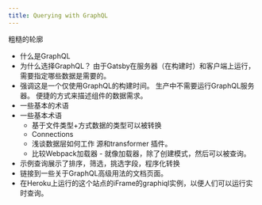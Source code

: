 ```yaml
---
title: Querying with GraphQL
---
```

粗糙的轮廓

* 什么是GraphQL
* 为什么选择GraphQL？ 由于Gatsby在服务器（在构建时）和客户端上运行，需要指定哪些数据是需要的。
* 强调这是一个仅使用GraphQL的构建时间。 生产中不需要运行GraphQL服务器。 便捷的方式来描述组件的数据需求。
* 一些基本的术语
* 一些基本术语 
  * 基于文件类型+方式数据的类型可以被转换
  * Connections
  * 浅谈数据层如何工作 源和transformer 插件。
  * 比较Webpack加载器 - 就像加载器，除了创建模式，然后可以被查询。
* 示例查询展示了排序，筛选，挑选字段，程序化转换
* 链接到一些关于GraphQL高级用法的文档页面。
* 在Heroku上运行的这个站点的iFrame的graphiql实例，以便人们可以运行实时查询。